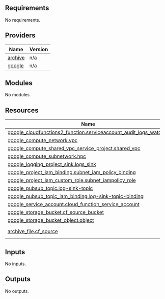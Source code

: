 <!-- BEGIN_TF_DOCS -->
## Requirements

No requirements.

## Providers

| Name | Version |
|------|---------|
| <a name="provider_archive"></a> [archive](#provider\_archive) | n/a |
| <a name="provider_google"></a> [google](#provider\_google) | n/a |

## Modules

No modules.

## Resources

| Name | Type |
|------|------|
| [google_cloudfunctions2_function.serviceaccount_audit_logs_watcher](https://registry.terraform.io/providers/hashicorp/google/latest/docs/resources/cloudfunctions2_function) | resource |
| [google_compute_network.vpc](https://registry.terraform.io/providers/hashicorp/google/latest/docs/resources/compute_network) | resource |
| [google_compute_shared_vpc_service_project.shared_vpc](https://registry.terraform.io/providers/hashicorp/google/latest/docs/resources/compute_shared_vpc_service_project) | resource |
| [google_compute_subnetwork.hpc](https://registry.terraform.io/providers/hashicorp/google/latest/docs/resources/compute_subnetwork) | resource |
| [google_logging_project_sink.logs_sink](https://registry.terraform.io/providers/hashicorp/google/latest/docs/resources/logging_project_sink) | resource |
| [google_project_iam_binding.subnet_iam_policy_binding](https://registry.terraform.io/providers/hashicorp/google/latest/docs/resources/project_iam_binding) | resource |
| [google_project_iam_custom_role.subnet_iampolicy_role](https://registry.terraform.io/providers/hashicorp/google/latest/docs/resources/project_iam_custom_role) | resource |
| [google_pubsub_topic.log-sink-topic](https://registry.terraform.io/providers/hashicorp/google/latest/docs/resources/pubsub_topic) | resource |
| [google_pubsub_topic_iam_binding.log-sink-topic-binding](https://registry.terraform.io/providers/hashicorp/google/latest/docs/resources/pubsub_topic_iam_binding) | resource |
| [google_service_account.cloud_function_service_account](https://registry.terraform.io/providers/hashicorp/google/latest/docs/resources/service_account) | resource |
| [google_storage_bucket.cf_source_bucket](https://registry.terraform.io/providers/hashicorp/google/latest/docs/resources/storage_bucket) | resource |
| [google_storage_bucket_object.object](https://registry.terraform.io/providers/hashicorp/google/latest/docs/resources/storage_bucket_object) | resource |
| [archive_file.cf_source](https://registry.terraform.io/providers/hashicorp/archive/latest/docs/data-sources/file) | data source |

## Inputs

No inputs.

## Outputs

No outputs.
<!-- END_TF_DOCS -->